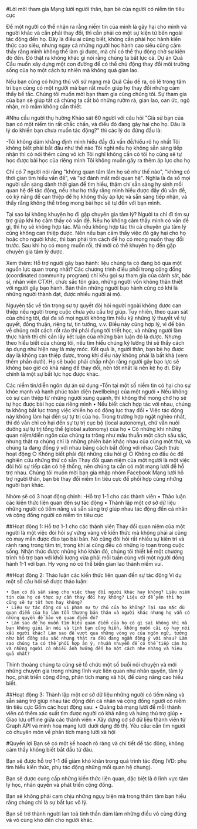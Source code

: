 #Lời mời tham gia Mạng lưới người thân, bạn bè của người có niềm tin tiêu cực

Để một người có thể nhận ra rằng niềm tin của mình là gây hại cho mình và người khác và cần phải thay đổi, thì cần phải có một sự kiện từ bên ngoài tác động đến họ. Đây là điều ai cũng biết, không cần phải học hành kiến thức cao siêu, nhưng ngay cả những người học hành cao siêu cũng cảm thấy rằng mình không thể làm gì được, mà chỉ có thể thụ động chờ sự kiện đó đến. Đó thật ra không khác gì nói rằng chúng ta bất lực cả. Dự án Quả Cầu muốn xây dựng một con đường để có thể chủ động thay đổi môi trường sống của họ một cách tự nhiên mà không quá gian lao.

Nếu bạn cũng có hứng thú với sứ mạng mà Quả Cầu đề ra, có lẽ trong tâm trí bạn cũng có một người mà bạn rất muốn giúp họ thay đổi nhưng cảm thấy bế tắc. Chúng tôi muốn mời bạn tham gia cùng chúng tôi. Sự tham gia của bạn sẽ giúp tất cả chúng ta cắt bỏ những rườm rà, gian lao, oan ức, ngộ nhận, mò mẫm không cần thiết. 

#Nhu cầu người thụ hưởng
Khảo sát 60 người với câu hỏi "Giả sử bạn của bạn có một niềm tin rất chắc chắn, và điều đó đang gây hại cho họ. Đâu là lý do khiến bạn chưa muốn tác động?" thì các lý do đứng đầu là:

-Tôi không dám khẳng định mình hiểu đầy đủ vấn đề/hiểu rõ họ nhất 
Tôi không biết phải bắt đầu như thế nào
Tôi nghĩ nếu họ không sẵn sàng tiếp nhận thì có nói thêm cũng vô ích
Tôi nghĩ không cần có tôi họ cũng sẽ tự học được bài học của riêng mình
Tôi không muốn gây ra thêm áp lực cho họ

Chỉ có 7 người nói rằng "không quan tâm lắm họ sẽ như thế nào", "không có thời gian tìm hiểu vấn đề", và "sợ đánh mất mối quan hệ". Nghĩa là đa số mọi người sẵn sàng dành thời gian để tìm hiểu, thậm chí sẵn sàng hy sinh mối quan hệ để tác động, nếu như họ thấy rằng mình hiểu được đầy đủ vấn đề, có kỹ năng để can thiệp để họ không thấy áp lực và sẵn sàng tiếp nhận, và thấy rằng không thể trông mong bài học sẽ tự đến với bạn mình.

Tại sao lại không khuyên họ đi gặp chuyên gia tâm lý? Người ta chỉ đi tìm sự trợ giúp khi họ cảm thấy có vấn đề. Nếu họ không cảm thấy mình có vấn đề gì, thì họ sẽ không hợp tác. Mà nếu không hợp tác thì cả chuyên gia tâm lý cũng không can thiệp được. Nên nếu bạn cảm thấy việc đó gây hại cho họ hoặc cho người khác, thì bạn phải tìm cách để họ có mong muốn thay đổi trước. Sau khi họ có mong muốn rồi, thì mới có thể khuyên họ đến gặp chuyên gia tâm lý được. 

Xem thêm: Hỗ trợ người gây bạo hành: liệu chúng ta có đang bỏ qua một nguồn lực quan trọng nhất?
Các chương trình điều phối trong cộng đồng (coordinated community program) chỉ kêu gọi sự tham gia của cảnh sát, bác sĩ, nhân viên CTXH, chức sắc tôn giáo, những người vốn không thân thiết với người gây bạo hành. Bản thân những người bạo hành cũng có khi là những người thành đạt, được nhiều người ái mộ.

Nguyên tắc về tôn trọng sự tự quyết đòi hỏi người ngoài không được can thiệp nếu người trong cuộc chưa yêu cầu trợ giúp. Tuy nhiên, theo quan sát của chúng tôi, đại đa số mọi người không tìm hiểu kỹ những lý thuyết về tự quyết, đồng thuận, riêng tư, tin tưởng, v.v. Điều này cũng hợp lý, vì để bàn về chúng một cách rốt ráo thì phải đụng tới triết học, và những người làm thực hành thì chỉ cần lấy kết luận của những bàn luận đó là được. Nhưng theo hiểu biết của chúng tôi, nếu tìm hiểu chúng kỹ lưỡng thì sẽ thấy cách áp dụng như hiện nay là máy móc. Kết quả là, người thân, bạn bè họ được dạy là không can thiệp được, trong khi điều này không phải là bất khả (xem thêm phần dưới). Họ sẽ buộc phải chấp nhận rằng người gây bạo lực sẽ không bao giờ có khả năng để thay đổi, nên tốt nhất là nên kệ họ đi. Đây chính là một sự bất lực học được khác.

Các niềm tin/diễn ngôn dự án sử dụng
-Tồn tại một số niềm tin có hại cho sự khỏe mạnh và hạnh phúc toàn diện (wellbeing) của một người 
	• Nếu không có sự can thiệp từ những người xung quanh, thì không thể mong chờ họ sẽ tự học được bài học của riêng mình
	• Nếu biết cách hợp tác với nhau, chúng ta không bất lực trong việc khiến họ có động lực thay đổi
	• Việc tác động này không làm hại đến sự tự trị của họ. Trong trường hợp ngặt nghèo nhất, thì đó vẫn chỉ có hại đến sự tự trị cục bộ (local autonomy), chứ vẫn nuôi dưỡng sự tự trị tổng thể (global autonomy) của họ
	• Có những khi những quan niệm/diễn ngôn của chúng ta trông như mâu thuẫn một cách sâu sắc, nhưng thật ra chúng chỉ là những phiên bản khác nhau của cùng một thứ, và chúng ta đang đồng ý với nhau bằng cách bất đồng với nhau
Cách thức hoạt động
	○ Không biết phải đặt những câu hỏi gì
	○ Không có đầu óc để nghiên cứu những thứ có sẵn
Thay đổi quan niệm của một người là một việc đòi hỏi sự tiếp cận có hệ thống, nên chúng ta cần có một mạng lưới để hỗ trợ nhau. Chúng tôi muốn mời bạn gia nhập nhóm Facebook Mạng lưới hỗ trợ người thân, bạn bè thay đổi niềm tin tiêu cực để phối hợp cùng những người bạn khác. 

Nhóm sẽ có 3 hoạt động chính:
-Hỗ trợ 1-1 cho các thành viên
	• Thảo luận các kiến thức liên quan đến sự tác động
	• Thành lập một cơ sở dữ liệu những người có tiềm năng và sẵn sàng trợ giúp nhau tác động đến cá nhân và cộng đồng người có niềm tin tiêu cực

##Hoạt động 1: Hỗ trợ 1-1 cho các thành viên
Thay đổi quan niệm của một người là một việc đòi hỏi sự vững vàng về kiến thức mà không phải ai cũng có may mắn được đào tạo bài bản. Nó cũng đòi hỏi rất nhiều sự kiên trì và rảnh rang trong tâm trí, trong khi ai cũng đều có những lo toan trong cuộc sống. Nhận thức được những khó khăn đó, chúng tôi thiết kế một chương trình hỗ trợ bạn với khối lượng vừa phải mỗi tuần cùng với một người đồng hành 1-1 với bạn. Hy vọng nó có thể biến gian lao thành niềm vui.

##Hoạt động 2: Thảo luận các kiến thức liên quan đến sự tác động
Ví dụ một số câu hỏi sẽ được thảo luận:

	• Bạn có đủ sẵn sàng cho việc thay đổi người khác hay không? Liệu niềm tin của họ có thực sự cần thay đổi hay không? Liệu cứ để yên thì họ cũng sẽ tự tốt hơn hay không?
	• Liệu sự tác động có vi phạm sự tự chủ của họ không? Tại sao mặc dù quan điểm của họ làm tổn thương bản thân và người khác nhưng họ vẫn có những quyền để bảo vệ quan điểm đó?
	• Làm sao để họ muốn tìm hiểu quan điểm của họ có gì sai không khi mà bạn không giỏi ăn nói và tính bạn cũng hiền, không muốn cãi cọ hay nói xấu người khác? Làm sao để vượt qua những vòng vo của ngôn ngữ, tưởng như bất đồng sâu sắc nhưng thật ra đều đang ngầm đồng ý với nhau? Làm sao chúng ta có thể phối hợp ăn ý, nhuần nhuyễn để có thể tiếp cận họ và những người có nhiều ảnh hưởng đến họ một cách nhẹ nhàng và hiệu quả nhất? 

Thỉnh thoảng chúng ta cũng sẽ tổ chức một số buổi nói chuyện và mời những chuyên gia trong những lĩnh vực liên quan như nhân quyền, tâm lý học, phát triển cộng đồng, phân tích mạng xã hội, để cùng nâng cao hiểu biết.

##Hoạt động 3: Thành lập một cơ sở dữ liệu những người có tiềm năng và sẵn sàng trợ giúp nhau tác động đến cá nhân và cộng đồng người có niềm tin tiêu cực
Gồm các hoạt động sau:
	• Quảng bá mạng lưới để mỗi thành viên có thêm xác suất tìm được người có khả năng và hứng thú trợ giúp
	• Giao lưu offline giữa các thành viên
	• Xây dựng cơ sở dữ liệu thành viên từ Graph API và minh hoạ mạng lưới dưới dạng đồ thị. Yêu cầu: cần tìm người có chuyên môn về phân tích mạng lưới xã hội

#Quyền lợi
Bạn sẽ có một kế hoạch rõ ràng và chi tiết để tác động, không cảm thấy không biết bắt đầu từ đâu.

Bạn sẽ được hỗ trợ 1-1 để giảm khó khăn trong quá trình tác động (VD: phụ tìm hiểu kiến thức, phụ tác động những mối quan hệ chung).

Bạn sẽ được cung cấp những kiến thức liên quan, đặc biệt là ở lĩnh vực tâm lý học, nhân quyền và phát triển cộng đồng.

Bạn sẽ không phải cam chịu những ngụy biện mà trong thâm tâm bạn hiểu rằng chúng chỉ là sự bất lực vô lý.

Bạn sẽ trở thành người lan toả tinh thần dám làm những điều vô cùng đúng và vô cùng khó đến cho người khác.
